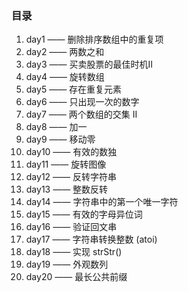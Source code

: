 <!--
 * @Author: 月魂
 * @Date: 2021-01-11 20:00:30
 * @LastEditTime: 2021-01-26 20:15:40
 * @LastEditors: 月魂
 * @Description: 
 * @FilePath: \leetcode-per-day\README.md
-->
### 目录
1. day1 —— 删除排序数组中的重复项
2. day2 —— 两数之和
3. day3 —— 买卖股票的最佳时机Ⅱ
4. day4 —— 旋转数组
5. day5 —— 存在重复元素
6. day6 —— 只出现一次的数字
7. day7 —— 两个数组的交集 II
8. day8 —— 加一
9. day9 —— 移动零
10. day10 —— 有效的数独
11. day11 —— 旋转图像
12. day12 —— 反转字符串
13. day13 —— 整数反转
14. day14 —— 字符串中的第一个唯一字符
15. day15 —— 有效的字母异位词
16. day16 —— 验证回文串
17. day17 —— 字符串转换整数 (atoi)
18. day18 —— 实现 strStr()
19. day19 —— 外观数列
20. day20 —— 最长公共前缀